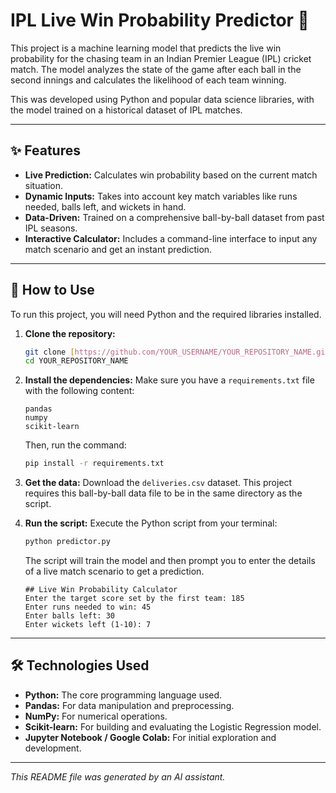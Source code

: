 # IPL Live Win Probability Predictor 🏏

This project is a machine learning model that predicts the live win probability for the chasing team in an Indian Premier League (IPL) cricket match. The model analyzes the state of the game after each ball in the second innings and calculates the likelihood of each team winning.

This was developed using Python and popular data science libraries, with the model trained on a historical dataset of IPL matches.

---

## ✨ Features

* **Live Prediction:** Calculates win probability based on the current match situation.
* **Dynamic Inputs:** Takes into account key match variables like runs needed, balls left, and wickets in hand.
* **Data-Driven:** Trained on a comprehensive ball-by-ball dataset from past IPL seasons.
* **Interactive Calculator:** Includes a command-line interface to input any match scenario and get an instant prediction.

---

## 🚀 How to Use

To run this project, you will need Python and the required libraries installed.

1.  **Clone the repository:**
    ```bash
    git clone [https://github.com/YOUR_USERNAME/YOUR_REPOSITORY_NAME.git](https://github.com/YOUR_USERNAME/YOUR_REPOSITORY_NAME.git)
    cd YOUR_REPOSITORY_NAME
    ```

2.  **Install the dependencies:**
    Make sure you have a `requirements.txt` file with the following content:
    ```
    pandas
    numpy
    scikit-learn
    ```
    Then, run the command:
    ```bash
    pip install -r requirements.txt
    ```

3.  **Get the data:**
    Download the `deliveries.csv` dataset. This project requires this ball-by-ball data file to be in the same directory as the script.

4.  **Run the script:**
    Execute the Python script from your terminal:
    ```bash
    python predictor.py
    ```
    The script will train the model and then prompt you to enter the details of a live match scenario to get a prediction.

    ```
    ## Live Win Probability Calculator
    Enter the target score set by the first team: 185
    Enter runs needed to win: 45
    Enter balls left: 30
    Enter wickets left (1-10): 7
    ```

---

## 🛠️ Technologies Used

* **Python:** The core programming language used.
* **Pandas:** For data manipulation and preprocessing.
* **NumPy:** For numerical operations.
* **Scikit-learn:** For building and evaluating the Logistic Regression model.
* **Jupyter Notebook / Google Colab:** For initial exploration and development.

---
*This README file was generated by an AI assistant.*
